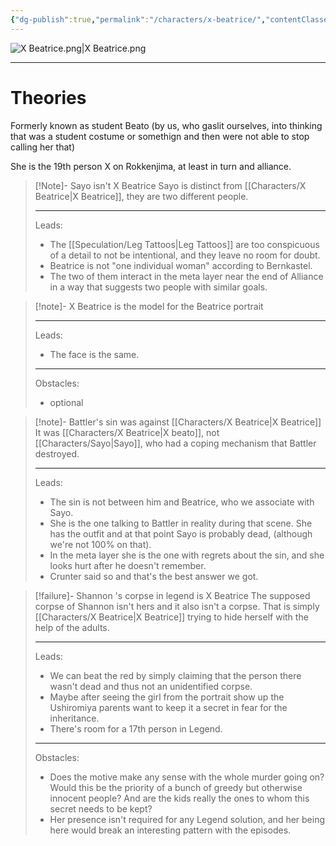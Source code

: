 ```yaml
---
{"dg-publish":true,"permalink":"/characters/x-beatrice/","contentClasses":"center-headings blue-truth red-links red-truth"}
---
```



![X Beatrice.png|X Beatrice.png](/img/user/Mugshots/X%20Beatrice.png)

---
# Theories

Formerly known as student Beato (by us, who gaslit ourselves, into thinking that was a student costume or somethign and then were not able to stop calling her that) 

She is the 19th person X on Rokkenjima, at least in turn and alliance.



<div class="transclusion internal-embed is-loaded"><div class="markdown-embed">



> [!Note]- Sayo isn't X Beatrice
> Sayo is distinct from [[Characters/X Beatrice\|X Beatrice]], they are two different people.
> 
> ---
> Leads:
> - The [[Speculation/Leg Tattoos\|Leg Tattoos]] are too conspicuous of a detail to not be intentional, and they leave no room for doubt.
> - Beatrice is not "one individual woman" according to Bernkastel.
> - The two of them interact in the meta layer near the end of Alliance in a way that suggests two people with similar goals.

</div></div>


<div class="transclusion internal-embed is-loaded"><div class="markdown-embed">



> [!note]- X Beatrice is the model for the Beatrice portrait
> 
> 
> ---
> Leads:
> - The face is the same.
> ---
> Obstacles:
> - optional

</div></div>


<div class="transclusion internal-embed is-loaded"><div class="markdown-embed">



>[!note]- Battler's sin was against [[Characters/X Beatrice\|X Beatrice]]
> It was [[Characters/X Beatrice\|X beato]], not [[Characters/Sayo\|Sayo]], who had a coping mechanism that Battler destroyed.
> 
> ---
> Leads:
> - The sin is not between him and Beatrice, who we associate with Sayo.
> - She is the one talking to Battler in reality during that scene. She has the outfit and at that point Sayo is probably dead, (although we're not 100% on that).
> - In the meta layer she is the one with regrets about the sin, and she looks hurt after he doesn't remember.
> - Crunter said so and that's the best answer we got.

</div></div>




<div class="transclusion internal-embed is-loaded"><div class="markdown-embed">



> [!failure]- Shannon 's corpse in legend is X Beatrice
> The supposed corpse of Shannon isn't hers and it also isn't a corpse. That is simply [[Characters/X Beatrice\|X Beatrice]] trying to hide herself with the help of the adults.
> 
> ---
> Leads:
> -  We can beat the red by simply claiming that the person there wasn't dead and thus not an unidentified corpse.
> - Maybe after seeing the girl from the portrait show up the Ushiromiya parents want to keep it a secret in fear for the inheritance.
> - There's room for a 17th person in Legend.
> 
> ---
> Obstacles:
> - Does the motive make any sense with the whole murder going on? Would this be the priority of a bunch of greedy but otherwise innocent people? And are the kids really the ones to whom this secret needs to be kept?
> - Her presence isn't required for any Legend solution, and her being here would break an interesting pattern with the episodes.

</div></div>


